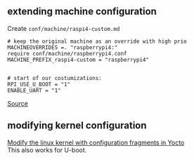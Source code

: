 ## extending machine configuration

Create `conf/machine/raspi4-custom.md`
```
# keep the original machine as an override with high prio
MACHINEOVERRIDES =. "raspberrypi4:"
require conf/machine/raspberrypi4.conf
MACHINE_PREFIX_raspi4-custom = "raspberrypi4"


# start of our costumizations:
RPI_USE_U_BOOT = "1"
ENABLE_UART = "1"
```
[Source](https://community.toradex.com/t/yocto-machine-customization-best-practice/15304/9)

## modifying kernel configuration

[Modify the linux kernel with configuration fragments in Yocto](https://wiki.koansoftware.com/index.php/Modify_the_linux_kernel_with_configuration_fragments_in_Yocto)  
This also works for U-boot.
